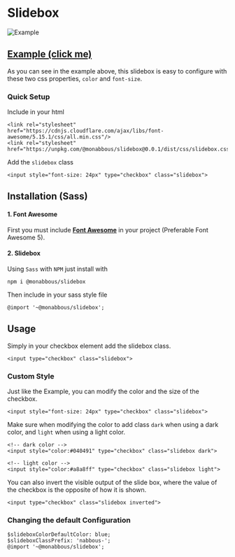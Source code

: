 # Slidebox
![Example](https://i.imgur.com/yyRPh0R.gif)
## [Example (click me)](https://htmlpreview.github.io/?https://github.com/monabbous/slidebox/blob/master/examples/simple.html)
As you can see in the example above, this slidebox is easy to configure with these two css properties, `color` and `font-size`.

### Quick Setup
Include in your html

    <link rel="stylesheet" href="https://cdnjs.cloudflare.com/ajax/libs/font-awesome/5.15.1/css/all.min.css"/>
    <link rel="stylesheet" href="https://unpkg.com/@monabbous/slidebox@0.0.1/dist/css/slidebox.css"/>

Add the `slidebox` class

    <input style="font-size: 24px" type="checkbox" class="slidebox">
    
## Installation (Sass)
#### 1. Font Awesome
First you must include **[Font Awesome](https://i.imgur.com/yyRPh0R.gif)** in your project (Preferable Font Awesome 5).
#### 2. Slidebox

Using `Sass` with `NPM` just install with

    npm i @monabbous/slidebox
    
Then include in your sass style file
    
    @import '~@monabbous/slidebox';

## Usage
Simply in your checkbox element add the slidebox class.

    <input type="checkbox" class="slidebox">
    
### Custom Style
Just like the Example, you can modify the color and the size of the checkbox.

    <input style="font-size: 24px" type="checkbox" class="slidebox">

Make sure when modifying the color to add class `dark` when using a dark color, and `light` when using a light color.

    <!-- dark color -->
    <input style="color:#040491" type="checkbox" class="slidebox dark">
    
    <!-- light color -->
    <input style="color:#a8a8ff" type="checkbox" class="slidebox light">

You can also invert the visible output of the slide box, where the value of the checkbox is the opposite of how it is shown.

    <input type="checkbox" class="slidebox inverted">

### Changing the default Configuration
    
    $slideboxColorDefaultColor: blue;
    $slideboxClassPrefix: 'nabbous-';
    @import '~@monabbous/slidebox';
